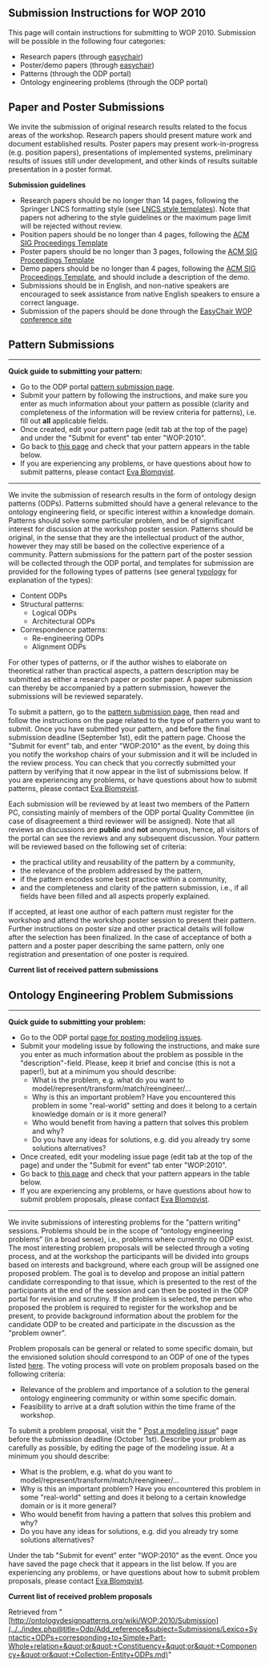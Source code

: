 ##   Submission Instructions for WOP 2010


This page will contain instructions for submitting to WOP 2010. Submission will be possible in the following four categories:



* Research papers (through [easychair](http://www.easychair.org/conferences/?conf=wop2010 "http://www.easychair.org/conferences/?conf=wop2010"))
* Poster/demo papers (through [easychair](http://www.easychair.org/conferences/?conf=wop2010 "http://www.easychair.org/conferences/?conf=wop2010"))
* Patterns (through the ODP portal)
* Ontology engineering problems (through the ODP portal)


##   Paper and Poster Submissions


We invite the submission of original research results related to the focus areas of the workshop. Research papers should present mature work and document established results. Poster papers may present work-in-progress (e.g. position papers), presentations of implemented systems, preliminary results of issues still under development, and other kinds of results suitable presentation in a poster format.


__Submission guidelines__



* Research papers should be no longer than 14 pages, following the Springer LNCS formatting style (see [LNCS style templates](http://www.springer.com/computer/lncs?SGWID=0-164-2-72376-0 "http://www.springer.com/computer/lncs?SGWID=0-164-2-72376-0")). Note that papers not adhering to the style guidelines or the maximum page limit will be rejected without review.
* Position papers should be no longer than 4 pages, following the [ACM SIG Proceedings Template](http://www.acm.org/sigs/publications/proceedings-templates "http://www.acm.org/sigs/publications/proceedings-templates")
* Poster papers should be no longer than 3 pages, following the [ACM SIG Proceedings Template](http://www.acm.org/sigs/publications/proceedings-templates "http://www.acm.org/sigs/publications/proceedings-templates")
* Demo papers should be no longer than 4 pages, following the [ACM SIG Proceedings Template](http://www.acm.org/sigs/publications/proceedings-templates "http://www.acm.org/sigs/publications/proceedings-templates"), and should include a description of the demo.
* Submissions should be in English, and non-native speakers are encouraged to seek assistance from native English speakers to ensure a correct language.
* Submission of the papers should be done through the [EasyChair WOP conference site](http://www.easychair.org/conferences/?conf=wop2010 "http://www.easychair.org/conferences/?conf=wop2010")


##   Pattern Submissions




---


 __Quick guide to submitting your pattern:__



* Go to the ODP portal  [pattern submission page](../../Submissions/SubmitAPattern.md "Submissions:SubmitAPattern").
* Submit your pattern by following the instructions, and make sure you enter as much information about your pattern as possible (clarity and completeness of the information will be review criteria for patterns), i.e. fill out __all__ applicable fields.
* Once created, edit your pattern page (edit tab at the top of the page) and under the "Submit for event" tab enter "WOP:2010".
* Go back to  [this page](../../index.php@title=Odp/Add_reference&subject=Submissions/Lexico+Syntactic+ODPs+corresponding+to+Simple+Part-Whole+relation+&quot;or&quot;+Constituency+&quot;or&quot;+Componency+&quot;or&quot;+Collection-Entity+ODPs.md#Pattern_Submissions "WOP:2010/Submission") and check that your pattern appears in the table below.
* If you are experiencing any problems, or have questions about how to submit patterns, please contact [Eva Blomqvist](http://stlab.istc.cnr.it/stlab/User:EvaBlomqvist "http://stlab.istc.cnr.it/stlab/User:EvaBlomqvist").




---


We invite the submission of research results in the form of ontology design patterns (ODPs). Patterns submitted should have a general relevance to the ontology engineering field, or specific interest within a knowledge domain. Patterns should solve some particular problem, and be of significant interest for discussion at the workshop poster session. Patterns should be original, in the sense that they are the intellectual product of the author, however they may still be based on the collective experience of a community. Pattern submissions for the pattern part of the poster session will be collected through the ODP portal, and templates for submission are provided for the following types of patterns (see general  [typology](../../OPTypes.md "OPTypes") for explanation of the types):



* Content ODPs
* Structural patterns:
	+ Logical ODPs
	+ Architectural ODPs
* Correspondence patterns:
	+ Re-engineering ODPs
	+ Alignment ODPs


For other types of patterns, or if the author wishes to elaborate on theoretical rather than practical aspects, a pattern description may be submitted as either a research paper or poster paper. A paper submission can thereby be accompanied by a pattern submission, however the submissions will be reviewed separately.


To submit a pattern, go to the  [pattern submission page](../../Submissions/SubmitAPattern.md "Submissions:SubmitAPattern"), then read and follow the instructions on the page related to the type of pattern you want to submit. Once you have submitted your pattern, and before the final submission deadline (September 1st), edit the pattern page. Choose the "Submit for event" tab, and enter "WOP:2010" as the event, by doing this you notify the workshop chairs of your submission and it will be included in the review process. You can check that you correctly submitted your pattern by verifying that it now appear in the list of submissions below. If you are experiencing any problems, or have questions about how to submit patterns, please contact [Eva Blomqvist](http://stlab.istc.cnr.it/stlab/User:EvaBlomqvist "http://stlab.istc.cnr.it/stlab/User:EvaBlomqvist").


Each submission will be reviewed by at least two members of the Pattern PC, consisting mainly of members of the ODP portal Quality Committee (in case of disagreement a third reviewer will be assigned). Note that all reviews an discussions are __public__ and __not__ anonymous, hence, all visitors of the portal can see the reviews and any subsequent discussion. Your pattern will be reviewed based on the following set of criteria:



* the practical utility and reusability of the pattern by a community,
* the relevance of the problem addressed by the pattern,
* if the pattern encodes some best practice within a community,
* and the completeness and clarity of the pattern submission, i.e., if all fields have been filled and all aspects properly explained.


If accepted, at least one author of each pattern must register for the workshop and attend the workshop poster session to present their pattern. Further instructions on poster size and other practical details will follow after the selection has been finalized. In the case of acceptance of both a pattern and a poster paper describing the same pattern, only one registration and presentation of one poster is required. 


  

__Current list of received pattern submissions__



  




##   Ontology Engineering Problem Submissions




---


 __Quick guide to submitting your problem:__



* Go to the ODP portal  [page for posting modeling issues](../../Community/PostModelingIssue.md "Community:PostModelingIssue").
* Submit your modeling issue by following the instructions, and make sure you enter as much information about the problem as possible in the "description"-field. Please, keep it brief and concise (this is not a paper!), but at a minimum you should describe:
	+ What is the problem, e.g. what do you want to model/represent/transform/match/reengineer/...
	+ Why is this an important problem? Have you encountered this problem in some "real-world" setting and does it belong to a certain knowledge domain or is it more general?
	+ Who would benefit from having a pattern that solves this problem and why?
	+ Do you have any ideas for solutions, e.g. did you already try some solutions alternatives?
* Once created, edit your modeling issue page (edit tab at the top of the page) and under the "Submit for event" tab enter "WOP:2010".
* Go back to  [this page](../../index.php@title=Odp/Add_reference&subject=Submissions/Lexico+Syntactic+ODPs+corresponding+to+Simple+Part-Whole+relation+&quot;or&quot;+Constituency+&quot;or&quot;+Componency+&quot;or&quot;+Collection-Entity+ODPs.md#Ontology_Engineering_Problem_Submissions "WOP:2010/Submission") and check that your pattern appears in the table below.
* If you are experiencing any problems, or have questions about how to submit problem proposals, please contact [Eva Blomqvist](http://stlab.istc.cnr.it/stlab/User:EvaBlomqvist "http://stlab.istc.cnr.it/stlab/User:EvaBlomqvist").




---


We invite submissions of interesting problems for the "pattern writing" sessions. Problems should be in the scope of “ontology engineering problems” (in a broad sense), i.e., problems where currently no ODP exist. The most interesting problem proposals will be selected through a voting process, and at the workshop the participants will be divided into groups based on interests and background, where each group will be assigned one proposed problem. The goal is to develop and propose an initial pattern candidate corresponding to that issue, which is presented to the rest of the participants at the end of the session and can then be posted in the ODP portal for revision and scrutiny. If the problem is selected, the person who proposed the problem is required to register for the workshop and be present, to provide background information about the problem for the candidate ODP to be created and participate in the discussion as the "problem owner".


Problem proposals can be general or related to some specific domain, but the envisioned solution should correspond to an ODP of one of the types listed  [here](../../OPTypes.md "OPTypes"). The voting process will vote on problem proposals based on the following criteria:



* Relevance of the problem and importance of a solution to the general ontology engineering community or within some specific domain.
* Feasibility to arrive at a draft solution within the time frame of the workshop.


To submit a problem proposal, visit the " [Post a modeling issue](../../Community/PostModelingIssue.md "Community:PostModelingIssue")" page before the submission deadline (October 1st). Describe your problem as carefully as possible, by editing the page of the modeling issue. At a minimum you should describe:



* What is the problem, e.g. what do you want to model/represent/transform/match/reengineer/...
* Why is this an important problem? Have you encountered this problem in some "real-world" setting and does it belong to a certain knowledge domain or is it more general?
* Who would benefit from having a pattern that solves this problem and why?
* Do you have any ideas for solutions, e.g. did you already try some solutions alternatives?


Under the tab "Submit for event" enter "WOP:2010" as the event. Once you have saved the page check that it appears in the list below. If you are experiencing any problems, or have questions about how to submit problem proposals, please contact [Eva Blomqvist](http://stlab.istc.cnr.it/stlab/User:EvaBlomqvist "http://stlab.istc.cnr.it/stlab/User:EvaBlomqvist").


  

__Current list of received problem proposals__





Retrieved from "[http://ontologydesignpatterns.org/wiki/WOP:2010/Submission](../../index.php@title=Odp/Add_reference&subject=Submissions/Lexico+Syntactic+ODPs+corresponding+to+Simple+Part-Whole+relation+&quot;or&quot;+Constituency+&quot;or&quot;+Componency+&quot;or&quot;+Collection-Entity+ODPs.md)"